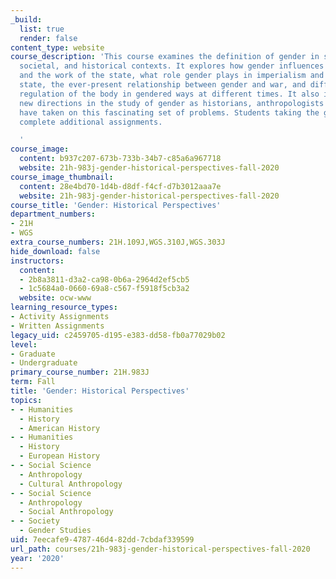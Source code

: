 ```yaml
---
_build:
  list: true
  render: false
content_type: website
course_description: 'This course examines the definition of gender in scientific,
  societal, and historical contexts. It explores how gender influences state formation
  and the work of the state, what role gender plays in imperialism and in the welfare
  state, the ever-present relationship between gender and war, and different states''
  regulation of the body in gendered ways at different times. It also investigates
  new directions in the study of gender as historians, anthropologists and others
  have taken on this fascinating set of problems. Students taking the graduate version
  complete additional assignments.

  '
course_image:
  content: b937c207-673b-733b-34b7-c85a6a967718
  website: 21h-983j-gender-historical-perspectives-fall-2020
course_image_thumbnail:
  content: 28e4bd70-1d4b-d8df-f4cf-d7b3012aaa7e
  website: 21h-983j-gender-historical-perspectives-fall-2020
course_title: 'Gender: Historical Perspectives'
department_numbers:
- 21H
- WGS
extra_course_numbers: 21H.109J,WGS.310J,WGS.303J
hide_download: false
instructors:
  content:
  - 2b8a3811-d3a2-ca98-0b6a-2964d2ef5cb5
  - 1c5684a0-0660-69a8-c567-f5918f5cb3a2
  website: ocw-www
learning_resource_types:
- Activity Assignments
- Written Assignments
legacy_uid: c2459705-d195-e383-dd58-fb0a77029b02
level:
- Graduate
- Undergraduate
primary_course_number: 21H.983J
term: Fall
title: 'Gender: Historical Perspectives'
topics:
- - Humanities
  - History
  - American History
- - Humanities
  - History
  - European History
- - Social Science
  - Anthropology
  - Cultural Anthropology
- - Social Science
  - Anthropology
  - Social Anthropology
- - Society
  - Gender Studies
uid: 7eecafe9-4787-46d4-82dd-7cbdaf339599
url_path: courses/21h-983j-gender-historical-perspectives-fall-2020
year: '2020'
---
```

